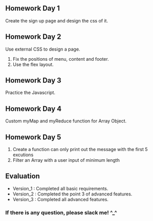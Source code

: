 ## Homework Day 1 
Create the sign up page and design the css of it.

## Homework Day 2
Use external CSS to design a page.
1. Fix the positions of menu, content and footer.
2. Use the flex layout.

## Homework Day 3
Practice the Javascript.

## Homework Day 4
Custom myMap and myReduce function for Array Object.

## Homework Day 5
1. Create a function can only print out the message with the first 5 excutions
2. Filter an Array with a user input of minimum length
  
## Evaluation 
* Version_1 : Completed all basic requirements.
* Version_2 : Completed the point 3 of advanced features.
* Version_3 : Completed all advanced features.

### If there is any question, please slack me! ^_^


